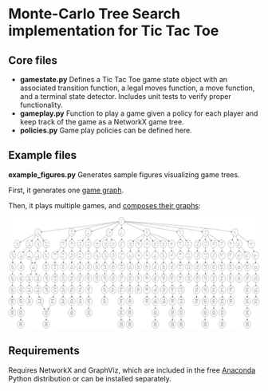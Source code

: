 # Monte-Carlo Tree Search implementation for Tic Tac Toe

## Core files
- **gamestate.py** Defines a Tic Tac Toe game state object with an associated transition function, a legal moves function, a move function, and a terminal state detector. Includes unit tests to verify proper functionality.
- **gameplay.py** Function to play a game given a policy for each player and keep track of the game as a NetworkX game tree.
- **policies.py** Game play policies can be defined here.

## Example files
**example_figures.py** Generates sample figures visualizing game trees.

First, it generates one [game graph](game_graph.png).

Then, it plays multiple games, and [composes their graphs](multiple_game_graph.png):

![](multiple_game_graph.png)

## Requirements
Requires NetworkX and GraphViz, which are included in the free [Anaconda](https://www.continuum.io/downloads) Python distribution or can be installed separately.
